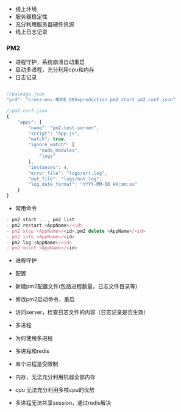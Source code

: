 

- 线上环境
- 服务器稳定性
- 充分利用服务器硬件资源
- 线上日志记录

### PM2

- 进程守护，系统崩溃自动重启
- 启动多进程，充分利用cpu和内存
- 日志记录

```js

//package.json
"prd": "cross-env NODE_ENV=production pm2 start pm2.conf.json"

//pm2.conf.json
{
    "apps": {
        "name": "pm2-test-server",
        "script": "app.js",
        "watch": true,
        "ignore_watch": [
            "node_modules",
            "logs"
        ],
        "instances": 4,
        "error_file": "logs/err.log",
        "out_file": "logs/out.log",
        "log_date_format": "YYYY-MM-DD HH:mm:ss"
    }
}
```
- 常用命令
```js
- pm2 start ..., pm2 list
- pm2 restart <AppName>/<id>
- pm2 stop <AppName>/<id>,pm2 delete <AppName>/<id>
- pm2 info <AppName>/<id>
- pm2 log <AppName>/<id>
- pm2 moint <AppName>/<id> 

```
- 进程守护
- 配置
- 新建pm2配置文件(包括进程数量，日志文件目录等)
- 修改pm2启动命令，重启
- 访问server，检查日志文件的内容（日志记录是否生效）

- 多进程
- 为何使用多进程
- 多进程和redis
- 单个进程是受限制
- 内存，无法充分利用机器全部内存
- cpu 无法充分利用多核cpu的优势
- 多进程无法共享session，通过redis解决

